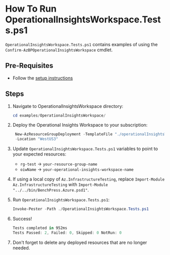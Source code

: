 # How To Run OperationalInsightsWorkspace.Tests.ps1

`OperationalInsightsWorkspace.Tests.ps1` contains examples of using the `Confirm-AzBPOperationalInsightsWorkspace`
cmdlet.

## Pre-Requisites

- Follow the [setup instructions](../README.md)

## Steps

1. Navigate to OperationalInsightsWorkspace directory:

   ```Powershell
   cd examples/OperationalInsightsWorkspace/
   ```

1. Deploy the Operational Insights Workspace to your subscription:

   ```Powershell
    New-AzResourceGroupDeployment -TemplateFile "./operationalInsightsWorkspace.bicep" `
    -Location "WestUS3"
   ```

1. Update `OperationalInsightsWorkspace.Tests.ps1` variables to point to your expected resources:

   - `rg-test` -> `your-resource-group-name`
   - `oiwName` -> `your-operational-insights-workspace-name`

1. If using a local copy of `Az.InfrastructureTesting`, replace `Import-Module Az.InfrastructureTesting` with
`Import-Module "../../bin/BenchPress.Azure.psd1"`.

1. Run `OperationalInsightsWorkspace.Tests.ps1`:

   ```Powershell
   Invoke-Pester -Path ./OperationalInsightsWorkspace.Tests.ps1
   ```

1. Success!

   ```Powershell
   Tests completed in 952ms
   Tests Passed: 2, Failed: 0, Skipped: 0 NotRun: 0
   ```

1. Don't forget to delete any deployed resources that are no longer needed.
